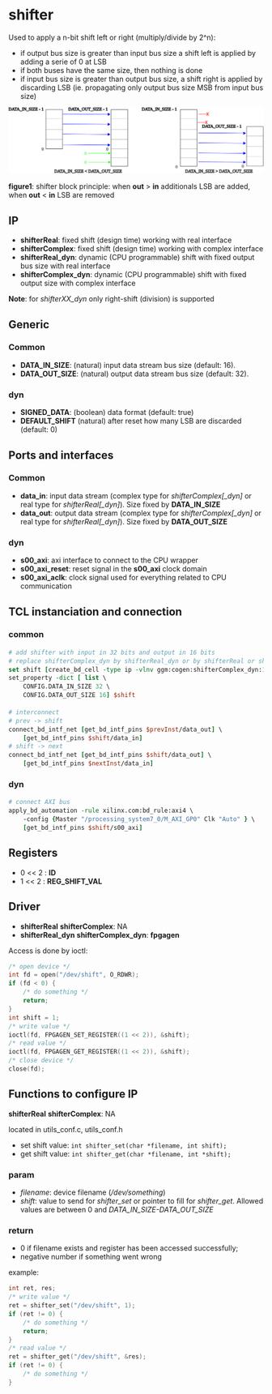 # shifter

Used to apply a n-bit shift left or right (multiply/divide by 2^n):
* if output bus size is greater than input bus size a shift left is applied by
  adding a serie of 0 at LSB
* if both buses have the same size, then nothing is done
* if input bus size is greater than output bus size, a shift right is applied by
  discarding LSB (ie. propagating only output bus size MSB from input bus size)

[shifter_scheme]: figures/shifter2.svg "shifter_scheme"
![shifter block internal scheme][shifter_scheme]

__figure1__: shifter block principle: when **out** > **in** additionals LSB are added,
when **out** < **in** LSB are removed

## IP
* **shifterReal**: fixed shift (design time) working with real interface
* **shifterComplex**: fixed shift (design time) working with complex interface
* **shifterReal_dyn**: dynamic (CPU programmable) shift with fixed output bus size with real
  interface
* **shifterComplex_dyn**: dynamic (CPU programmable) shift with fixed output size with complex
  interface

**Note**: for *shifterXX_dyn* only right-shift (division) is supported

## Generic
### Common
* **DATA_IN_SIZE**: (natural) input data stream bus size (default: 16).
* **DATA_OUT_SIZE**: (natural) output data stream bus size (default: 32).

### dyn
* **SIGNED_DATA**: (boolean) data format (default: true)
* **DEFAULT_SHIFT** (natural) after reset how many LSB are discarded (default: 0)

## Ports and interfaces
### Common
* **data_in**: input data stream (complex type for *shifterComplex[_dyn]* or
  real type for *shifterReal[_dyn]*). Size fixed by **DATA_IN_SIZE**
* **data_out**: output data stream (complex type for *shifterComplex[_dyn]* or
  real type for *shifterReal[_dyn]*). Size fixed by **DATA_OUT_SIZE**

### dyn
* **s00_axi**: axi interface to connect to the CPU wrapper
* **s00_axi_reset**: reset signal in the **s00_axi** clock domain
* **s00_axi_aclk**: clock signal used for everything related to CPU
  communication

## TCL instanciation and connection

### common

```tcl
# add shifter with input in 32 bits and output in 16 bits
# replace shifterComplex_dyn by shifterReal_dyn or by shifterReal or shifterComplex
set shift [create_bd_cell -type ip -vlnv ggm:cogen:shifterComplex_dyn:1.0 shift]
set_property -dict [ list \
    CONFIG.DATA_IN_SIZE 32 \
    CONFIG.DATA_OUT_SIZE 16] $shift

# interconnect
# prev -> shift
connect_bd_intf_net [get_bd_intf_pins $prevInst/data_out] \
    [get_bd_intf_pins $shift/data_in]
# shift -> next
connect_bd_intf_net [get_bd_intf_pins $shift/data_out] \
    [get_bd_intf_pins $nextInst/data_in]
```

### dyn

```tcl
# connect AXI bus
apply_bd_automation -rule xilinx.com:bd_rule:axi4 \
    -config {Master "/processing_system7_0/M_AXI_GP0" Clk "Auto" } \
    [get_bd_intf_pins $shift/s00_axi]
```



## Registers

* 0 << 2 : **ID**
* 1 << 2 : **REG_SHIFT_VAL**


## Driver

* **shifterReal** **shifterComplex**: NA
* **shifterReal_dyn** **shifterComplex_dyn**: **fpgagen**

Access is done by ioctl:
```c
/* open device */
int fd = open("/dev/shift", O_RDWR);
if (fd < 0) {
	/* do something */
	return;
}
int shift = 1;
/* write value */
ioctl(fd, FPGAGEN_SET_REGISTER((1 << 2)), &shift);
/* read value */
ioctl(fd, FPGAGEN_GET_REGISTER((1 << 2)), &shift);
/* close device */
close(fd);

```

## Functions to configure IP
**shifterReal** **shifterComplex**: NA

located in utils_conf.c, utils_conf.h

* set shift value: ```int shifter_set(char *filename, int shift);```
* get shift value: ```int shifter_get(char *filename, int *shift);```

### param
* *filename*: device filename (*/dev/something*)
* *shift*: value to send for *shifter_set* or pointer to fill for *shifter_get*.
  Allowed values are between 0 and *DATA_IN_SIZE-DATA_OUT_SIZE*

### return
* 0 if filename exists and register has been accessed successfully;
* negative number if something went wrong

example:
```c
int ret, res;
/* write value */
ret = shifter_set("/dev/shift", 1);
if (ret != 0) {
	/* do something */
	return;
}
/* read value */
ret = shifter_get("/dev/shift", &res);
if (ret != 0) {
	/* do something */
}

```
